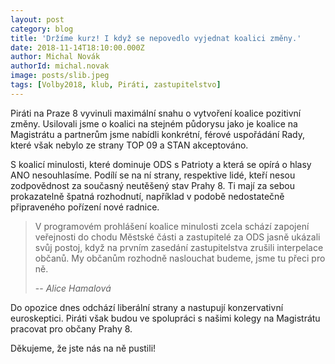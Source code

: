 ```yaml
---
layout: post
category: blog
title: 'Držíme kurz! I když se nepovedlo vyjednat koalici změny.'
date: 2018-11-14T18:10:00.000Z
author: Michal Novák
authorId: michal.novak
image: posts/slib.jpeg
tags: [Volby2018, klub, Piráti, zastupitelstvo]
---
```


Piráti na Praze 8 vyvinuli maximální snahu o vytvoření koalice pozitivní změny. Usilovali jsme o koalici na stejném půdorysu jako je koalice na Magistrátu a partnerům jsme nabídli konkrétní, férové uspořádání Rady, které však nebylo ze strany TOP 09 a STAN akceptováno.

S koalicí minulosti, které dominuje ODS s Patrioty a která se opírá o hlasy ANO nesouhlasíme. Podílí se na ní strany, respektive lidé, kteří nesou zodpovědnost za současný neutěšený stav Prahy 8. Ti mají za sebou prokazatelně špatná rozhodnutí, například v podobě nedostatečně připraveného pořízení nové radnice.

> V programovém prohlášení koalice minulosti zcela schází zapojení veřejnosti do chodu Městské části a zastupitelé za ODS jasně ukázali svůj postoj, když na prvním zasedání zastupitelstva zrušili interpelace občanů. My občanům rozhodně naslouchat budeme, jsme tu přeci pro ně.
>
> -- *Alice Hamalová*

Do opozice dnes odchází liberální strany a nastupují konzervativní euroskeptici. Piráti však budou ve spolupráci s našimi kolegy na Magistrátu pracovat pro občany Prahy 8.

Děkujeme, že jste nás na ně pustili!


<!-- vim:set spell spelllang=cs,en: -->
